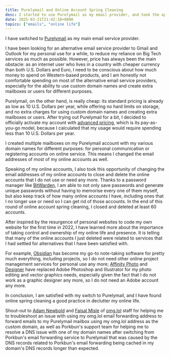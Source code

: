 ```yaml
---
title: Purelymail and Online Account Spring Cleaning
desc: I started to use Purelymail as my email provider, and took the opportunity to clean up my online accounts.
date: 2025-03-21T21:42:18+0800
topics: ["emails", "online life"]
---
```


I have switched to [Purelymail](https://purelymail.com/) as my main email service provider.

I have been looking for an alternative email service provider to Gmail and Outlook for my personal use for a while, to reduce my reliance on Big Tech services as much as possible. However, price has always been the main obstacle: as an internet user who lives in a country with cheaper currency than both U.S. Dollars and Euro, I need to be conscious about how much money to spend on Western-based products, and I am honestly not comfortable spending on most of the alternative email service providers, especially for the ability to use custom domain names and create extra mailboxes or users for different purposes.

Purelymail, on the other hand, is really cheap: its standard pricing is already as low as 10 U.S. Dollars per year, while offering no hard limits on storage, and no extra charges for using custom domain names and creating extra mailboxes or users. After trying out Purelymail for a bit, I decided to officially activate my account with [advanced pricing](https://purelymail.com/advancedpricing), which is its pay-as-you-go model, because I calculated that my usage would require spending less than 10 U.S. Dollars per year.

I created multiple mailboxes on my Purelymail account with my various domain names for different purposes: for personal communication or registering accounts on online service. This means I changed the email addresses of most of my online accounts as well.

Speaking of my online accounts, I also took this opportunity of changing the email addresses of my online accounts to close and delete the online accounts that I do not use or need any more. Thanks to a password manager like [BitWarden](https://bitwarden.com/), I am able to not only save passwords and generate unique passwords without having to memorise every one of them myself, but also keep track of how many online accounts I have, including ones that I no longer use or need so I can get rid of those accounts. In the end of this round of online account spring cleaning, I closed and deleted at least 60 accounts.

After inspired by the resurgence of personal websites to code my own website for the first time in 2022, I have learned more about the importance of taking control and ownership of my online life and presence. It is telling that many of the online accounts I just deleted were related to services that I had settled for alternatives that I have been satisfied with.

For example, [Obsidian](https://obsidian.md/) has become my go-to note-taking software for pretty much everything, including projects, so I do not need other online project management services for personal use any more; [Affinity Photo](https://affinity.serif.com/en-gb/photo/) and [Designer](https://affinity.serif.com/en-gb/designer/) have replaced Adobe Photoshop and Illustrator for my photo editing and vector graphics needs, especially given the fact that I do not work as a graphic designer any more, so I do not need an Adobe account any more.

In conclusion, I am satisfied with my switch to Purelymail, and I have found online spring cleaning a good practice in declutter my online life.

Shout-out to [Adam Newbold](https://adam.omg.lol/) and [Faisal Misle](https://faisal.fm/) of [omg.lol](https://home.omg.lol/) staff for helping me to troubleshoot an issue with using my omg.lol email forwarding address to forward emails to my Purelymail mailbox using my omg.lol address as the custom domain, as well as Porkbun's support team for helping me to resolve a DNS issue with one of my domain names after switching from Porkbun's email forwarding service to Purelymail that was caused by the DNS records related to Porkbun's email forwarding being cached in my domain's DNS records longer than expected.
